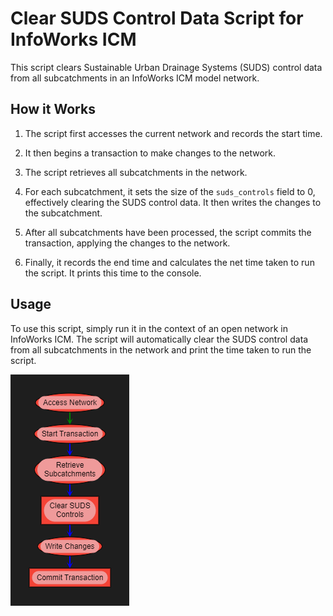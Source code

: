 # Clear SUDS Control Data Script for InfoWorks ICM

This script clears Sustainable Urban Drainage Systems (SUDS) control data from all subcatchments in an InfoWorks ICM model network.

## How it Works

1. The script first accesses the current network and records the start time.

2. It then begins a transaction to make changes to the network.

3. The script retrieves all subcatchments in the network.

4. For each subcatchment, it sets the size of the `suds_controls` field to 0, effectively clearing the SUDS control data. It then writes the changes to the subcatchment.

5. After all subcatchments have been processed, the script commits the transaction, applying the changes to the network.

6. Finally, it records the end time and calculates the net time taken to run the script. It prints this time to the console.

## Usage

To use this script, simply run it in the context of an open network in InfoWorks ICM. The script will automatically clear the SUDS control data from all subcatchments in the network and print the time taken to run the script.

![Alt text](<Network Modification Script.png>)